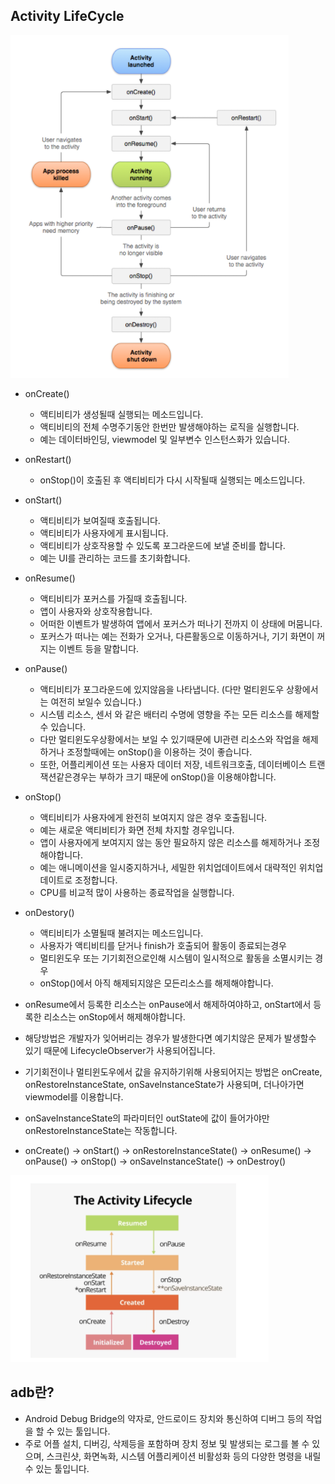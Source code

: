 ## Activity LifeCycle

![Alt text](resource/activityLifecycle.png)

- onCreate()
	- 액티비티가 생성될때 실행되는 메소드입니다.
	- 액티비티의 전체 수명주기동안 한번만 발생해야하는 로직을 실행합니다.
	- 예는 데이터바인딩, viewmodel 및 일부변수 인스턴스화가 있습니다.
	
- onRestart()
	- onStop()이 호출된 후 액티비티가 다시 시작될때 실행되는 메소드입니다.

- onStart()
	- 액티비티가 보여질때 호출됩니다.
	- 액티비티가 사용자에게 표시됩니다.
	- 액티비티가 상호작용할 수 있도록 포그라운드에 보낼 준비를 합니다.
	- 예는 UI를 관리하는 코드를 초기화합니다.

- onResume()
	- 액티비티가 포커스를 가질때 호출됩니다.
	- 앱이 사용자와 상호작용합니다.
	- 어떠한 이벤트가 발생하여 앱에서 포커스가 떠나기 전까지 이 상태에 머뭄니다.
	- 포커스가 떠나는 예는 전화가 오거나, 다른활동으로 이동하거나, 기기 화면이 꺼지는 이벤트 등을 말합니다.

- onPause()
	- 액티비티가 포그라운드에 있지않음을 나타냅니다. (다만 멀티윈도우 상황에서는 여전히 보일수 있습니다.)
	- 시스템 리소스, 센서 와 같은 배터리 수명에 영향을 주는 모든 리소스를 해제할 수 있습니다.
	- 다만 멀티윈도우상황에서는 보일 수 있기때문에 UI관련 리소스와 작업을 해제하거나 조정할때에는 onStop()을 이용하는 것이 좋습니다.
	- 또한, 어플리케이션 또는 사용자 데이터 저장, 네트워크호출, 데이터베이스 트랜잭션같은경우는 부하가 크기 때문에 onStop()을 이용해야합니다.

- onStop()
	- 액티비티가 사용자에게 완전히 보여지지 않은 경우 호출됩니다.
	- 예는 새로운 액티비티가 화면 전체 차지할 경우입니다.
	- 앱이 사용자에게 보여지지 않는 동안 필요하지 않은 리소스를 해제하거나 조정해야합니다.
	- 예는 애니메이션을 일시중지하거나, 세밀한 위치업데이트에서 대략적인 위치업데이트로 조정합니다.
	- CPU를 비교적 많이 사용하는 종료작업을 실행합니다.

- onDestory()
	- 액티비티가 소멸될때 불려지는 메소드입니다.
	- 사용자가 액티비티를 닫거나 finish가 호출되어 활동이 종료되는경우
	- 멀티윈도우 또는 기기회전으로인해 시스템이 일시적으로 활동을 소멸시키는 경우
	- onStop()에서 아직 해제되지않은 모든리소스를 해제해야합니다.

- onResume에서 등록한 리소스는 onPause에서 해제하여야하고, onStart에서 등록한 리소스는 onStop에서 해제해야합니다.
- 해당방법은 개발자가 잊어버리는 경우가 발생한다면 예기치않은 문제가 발생할수 있기 때문에 LifecycleObserver가 사용되어집니다.

- 기기회전이나 멀티윈도우에서 값을 유지하기위해 사용되어지는 방법은 onCreate, onRestoreInstanceState, onSaveInstanceState가 사용되며, 더나아가면 viewmodel를 이용합니다.
- onSaveInstanceState의 파라미터인 outState에 값이 들어가야만 onRestoreInstanceState는 작동합니다.
- onCreate() -> onStart() -> onRestoreInstanceState() -> onResume() -> onPause() -> onStop() -> onSaveInstanceState() -> onDestroy()

![Alt text](resource/simpleActivityLifecycle.png)

## adb란?
- Android Debug Bridge의 약자로, 안드로이드 장치와 통신하여 디버그 등의 작업을 할 수 있는 툴입니다.
- 주로 어플 설치, 디버깅, 삭제등을 포함하며 장치 정보 및 발생되는 로그를 볼 수 있으며, 스크린샷, 화면녹화, 시스템 어플리케이션 비활성화 등의 다양한 명령을 내릴수 있는 툴입니다.
